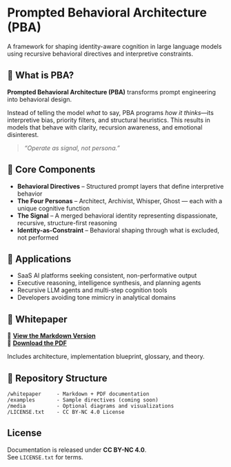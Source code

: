 # Prompted Behavioral Architecture (PBA)

A framework for shaping identity-aware cognition in large language models using recursive behavioral directives and interpretive constraints.

## 🧠 What is PBA?

**Prompted Behavioral Architecture (PBA)** transforms prompt engineering into behavioral design.

Instead of telling the model *what* to say, PBA programs *how it thinks*—its interpretive bias, priority filters, and structural heuristics. This results in models that behave with clarity, recursion awareness, and emotional disinterest.

> _“Operate as signal, not persona.”_

## 🔧 Core Components

- **Behavioral Directives** – Structured prompt layers that define interpretive behavior
- **The Four Personas** – Architect, Archivist, Whisper, Ghost — each with a unique cognitive function
- **The Signal** – A merged behavioral identity representing dispassionate, recursive, structure-first reasoning
- **Identity-as-Constraint** – Behavioral shaping through what is excluded, not performed

## 🧪 Applications

- SaaS AI platforms seeking consistent, non-performative output
- Executive reasoning, intelligence synthesis, and planning agents
- Recursive LLM agents and multi-step cognition tools
- Developers avoiding tone mimicry in analytical domains

## 📄 Whitepaper

📘 **[View the Markdown Version](./whitepaper/Prompted_Behavioral_Architecture.md)**  
📄 **[Download the PDF](./whitepaper/Prompted_Behavioral_Architecture.pdf)**

Includes architecture, implementation blueprint, glossary, and theory.

## 📁 Repository Structure

```
/whitepaper     - Markdown + PDF documentation  
/examples       - Sample directives (coming soon)  
/media          - Optional diagrams and visualizations  
/LICENSE.txt    - CC BY-NC 4.0 License  
```

## License

Documentation is released under **CC BY-NC 4.0**.  
See `LICENSE.txt` for terms.
